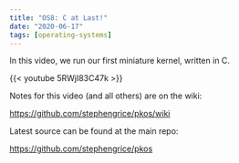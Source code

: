 ```yaml
---
title: "OS8: C at Last!"
date: "2020-06-17"
tags: [operating-systems]
---
```




In this video, we run our first miniature kernel, written in C.

<!--truncate-->

{{< youtube 5RWjI83C47k >}}

Notes for this video (and all others) are on the wiki:

<https://github.com/stephengrice/pkos/wiki>

Latest source can be found at the main repo:

<https://github.com/stephengrice/pkos>
